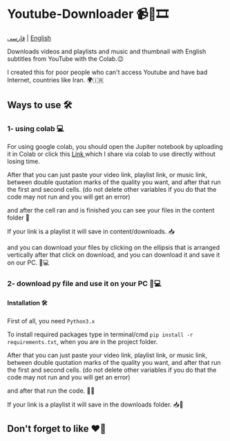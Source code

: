 # Youtube-Downloader 📹🎵🎞️

[فارسی](https://github.com/M-Mashreghi/youtube-downloader/blob/main/README_Persian.md) | [English](https://github.com/M-Mashreghi/youtube-downloader/blob/main/README.md)


Downloads videos and playlists and music and thumbnail with English subtitles from YouTube with the Colab.😉

I created this for poor people who can't access Youtube and have bad Internet, countries like Iran. 🌍🇮🇷

## Ways to use 🛠️

### 1- using colab 💻

For using google colab, you should open the Jupiter notebook by uploading it in Colab or click this <a href="https://colab.research.google.com/drive/1dconIRkgfD5byt2d_hXEqvbl7dghCmqZ?usp=sharing">
    Link
</a> which I share via colab to use directly without losing time.

After that you can just paste your video link, playlist link, or music link,  between double quotation marks of the quality you want, and after that run the first and second cells. (do not delete other variables if you do that the code may not run and you will get an error)

and after the cell ran and is finished you can see your files in the content folder 📂

If your link is a playlist it will save in content/downloads. 📥

and you can download your files by clicking on the ellipsis that is arranged vertically after that click on download, and you can download it and save it on our PC. 💾💻

### 2- download py file and use it on your PC 💽💻


#### Installation 🛠️

First of all, you need ```Python3.x```

To install required packages type in terminal/cmd ```pip install -r requirements.txt```, when you are in the project folder.

After that you can just paste your video link, playlist link, or music link,  between double quotation marks of the quality you want, and after that run the first and second cells. (do not delete other variables if you do that the code may not run and you will get an error) 

and after that run the code. 🏃‍♂️

If your link is a playlist it will save in the downloads folder. 📥📂

## Don't forget to like ❤️🌟
